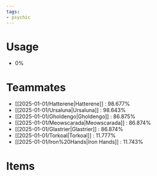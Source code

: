 ```yaml
---
tags:
- psychic
---
```

# Usage
- 0%
# Teammates
- [[2025-01-01/Hatterene|Hatterene]] : 98.677%
- [[2025-01-01/Ursaluna|Ursaluna]] : 98.643%
- [[2025-01-01/Gholdengo|Gholdengo]] : 86.875%
- [[2025-01-01/Meowscarada|Meowscarada]] : 86.874%
- [[2025-01-01/Glastrier|Glastrier]] : 86.874%
- [[2025-01-01/Torkoal|Torkoal]] : 11.777%
- [[2025-01-01/Iron%20Hands|Iron Hands]] : 11.743%
# Items